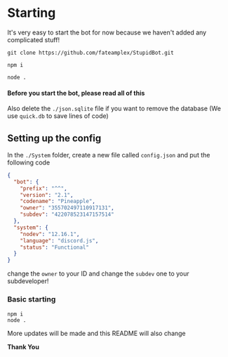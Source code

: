 # Starting

It's very easy to start the bot for now because we haven't added any complicated stuff!

```shell 
git clone https://github.com/fateamplex/StupidBot.git

npm i

node . 
```

#### Before you start the bot, please read all of this

Also delete the `./json.sqlite` file if you want to remove the database (We use `quick.db` to save lines of code)

## Setting up the config

In the `./System` folder, create a new file called `config.json` and put the following code

```json
{
  "bot": {
    "prefix": "^^",
    "version": "2.1",
    "codename": "Pineapple",
    "owner": "355702497110917131",
    "subdev": "422078523147157514"
  },
  "system": {
    "nodev": "12.16.1",
    "language": "discord.js",
    "status": "Functional"
  }
}
```
change the `owner` to your ID and change the `subdev` one to your subdeveloper!

### Basic starting

```shell
npm i
node .
```

More updates will be made and this README will also change


**Thank You**